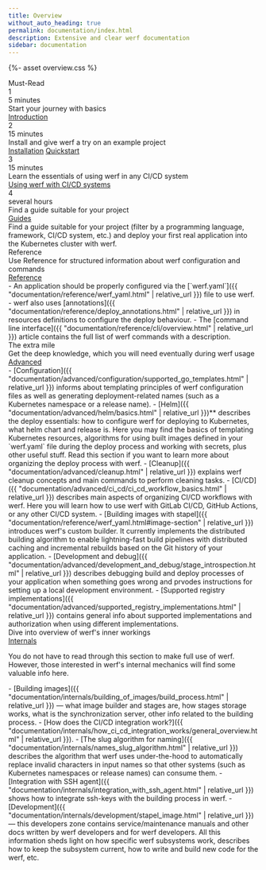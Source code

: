 ```yaml
---
title: Overview
without_auto_heading: true
permalink: documentation/index.html
description: Extensive and clear werf documentation
sidebar: documentation
---
```


{%- asset overview.css %}

<div class="overview">
    <div class="overview__title">Must-Read</div>
    <div class="overview__row">
        <div class="overview__step">
            <div class="overview__step-header">
                <div class="overview__step-num">1</div>
                <div class="overview__step-time">5 minutes</div>
            </div>
            <div class="overview__step-title">Start your journey with basics</div>
            <div class="overview__step-actions">
                <a class="overview__step-action" href="{{ "introduction.html" | relative_url }}">Introduction</a>
            </div>
        </div>
        <div class="overview__step">
            <div class="overview__step-header">
                <div class="overview__step-num">2</div>
                <div class="overview__step-time">15 minutes</div>
            </div>
            <div class="overview__step-title">Install and give werf a try on an example project</div>
            <div class="overview__step-actions">
                <a class="overview__step-action" href="{{ "installation.html" | relative_url }}">Installation</a>
                <a class="overview__step-action" href="{{ "documentation/quickstart.html" | relative_url }}">Quickstart</a>
            </div>
        </div>
    </div>
    <div class="overview__step">
        <div class="overview__step-header">
            <div class="overview__step-num">3</div>
            <div class="overview__step-time">15 minutes</div>
        </div>
        <div class="overview__step-title">Learn the essentials of using werf in any CI/CD system</div>
        <div class="overview__step-actions">
            <a class="overview__step-action" href="{{ "documentation/using_with_ci_cd_systems.html" | relative_url }}">Using werf with CI/CD systems</a>
        </div>
    </div>
    <div class="overview__step">
        <div class="overview__step-header">
            <div class="overview__step-num">4</div>
            <div class="overview__step-time">several hours</div>
        </div>
        <div class="overview__step-title">Find a guide suitable for your project</div>
        <div class="overview__step-actions">
            <a class="overview__step-action" href="{{ "documentation/guides.html" | relative_url }}">Guides</a>
        </div>
        <div class="overview__step-info">
            Find a guide suitable for your project (filter by a programming language, framework, CI/CD system, etc.) and deploy your first real application into the Kubernetes cluster with werf.
        </div>
    </div>
    <div class="overview__title">Reference</div>
    <div class="overview__step">
        <div class="overview__step-title">Use Reference for structured information about werf configuration and commands</div>
        <div class="overview__step-actions">
            <a class="overview__step-action" href="{{ "documentation/reference/werf_yaml.html" | relative_url }}">Reference</a>
        </div>
        <div class="overview__step-info">
<div markdown="1">
 - An application should be properly configured via the [`werf.yaml`]({{ "documentation/reference/werf_yaml.html" | relative_url }}) file to use werf.
 - werf also uses [annotations]({{ "documentation/reference/deploy_annotations.html" | relative_url }}) in resources definitions to configure the deploy behaviour.
 - The [command line interface]({{ "documentation/reference/cli/overview.html" | relative_url }}) article contains the full list of werf commands with a description.
</div>
        </div>
    </div>
    <div class="overview__title">The extra mile</div>
    <div class="overview__step">
        <div class="overview__step-title">Get the deep knowledge, which you will need eventually during werf usage</div>
        <div class="overview__step-actions">
            <a class="overview__step-action" href="{{ "documentation/advanced/configuration/supported_go_templates.html" | relative_url }}">Advanced</a>
        </div>
        <div class="overview__step-info">
<div markdown="1">
 - [Configuration]({{ "documentation/advanced/configuration/supported_go_templates.html" | relative_url }}) informs about templating principles of werf configuration files as well as generating deployment-related names (such as a Kubernetes namespace or a release name).
 - [Helm]({{ "documentation/advanced/helm/basics.html" | relative_url }})** describes the deploy essentials: how to configure werf for deploying to Kubernetes, what helm chart and release is. Here you may find the basics of templating Kubernetes resources, algorithms for using built images defined in your `werf.yaml` file during the deploy process and working with secrets, plus other useful stuff. Read this section if you want to learn more about organizing the deploy process with werf.
 - [Cleanup]({{ "documentation/advanced/cleanup.html" | relative_url }}) explains werf cleanup concepts and main commands to perform cleaning tasks.
 - [CI/CD]({{ "documentation/advanced/ci_cd/ci_cd_workflow_basics.html" | relative_url }}) describes main aspects of organizing CI/CD workflows with werf. Here you will learn how to use werf with GitLab CI/CD, GitHub Actions, or any other CI/CD system.
 - [Building images with stapel]({{ "documentation/reference/werf_yaml.html#image-section" | relative_url }}) introduces werf's custom builder. It currently implements the distributed building algorithm to enable lightning-fast build pipelines with distributed caching and incremental rebuilds based on the Git history of your application.
 - [Development and debug]({{ "documentation/advanced/development_and_debug/stage_introspection.html" | relative_url }}) describes debugging build and deploy processes of your application when something goes wrong and prvodes instructions for setting up a local development environment.
 - [Supported registry implementations]({{ "documentation/advanced/supported_registry_implementations.html" | relative_url }}) contains general info about supported implementations and authorization when using different implementations.
</div>
        </div>
    </div>
    <div class="overview__step">
        <div class="overview__step-title">Dive into overview of werf's inner workings</div>
        <div class="overview__step-actions">
            <a class="overview__step-action" href="{{ "documentation/internals/building_of_images/build_process.html" | relative_url }}">Internals</a>
        </div>
        <div class="overview__step-info">
            <p>You do not have to read through this section to make full use of werf. However, those interested in werf's internal mechanics will find some valuable info here.</p>
<div markdown="1">
 - [Building images]({{ "documentation/internals/building_of_images/build_process.html" | relative_url }}) — what image builder and stages are, how stages storage works, what is the synchronization server, other info related to the building process.
 - [How does the CI/CD integration work?]({{ "documentation/internals/how_ci_cd_integration_works/general_overview.html" | relative_url }}).
 - [The slug algorithm for naming]({{ "documentation/internals/names_slug_algorithm.html" | relative_url }}) describes the algorithm that werf uses under-the-hood to automatically replace invalid characters in input names so that other systems (such as Kubernetes namespaces or release names) can consume them.
 - [Integration with SSH agent]({{ "documentation/internals/integration_with_ssh_agent.html" | relative_url }}) shows how to integrate ssh-keys with the building process in werf.
 - [Development]({{ "documentation/internals/development/stapel_image.html" | relative_url }}) — this developers zone contains service/maintenance manuals and other docs written by werf developers and for werf developers. All this information sheds light on how specific werf subsystems work, describes how to keep the subsystem current, how to write and build new code for the werf, etc.
</div>
        </div>
    </div>
</div>

